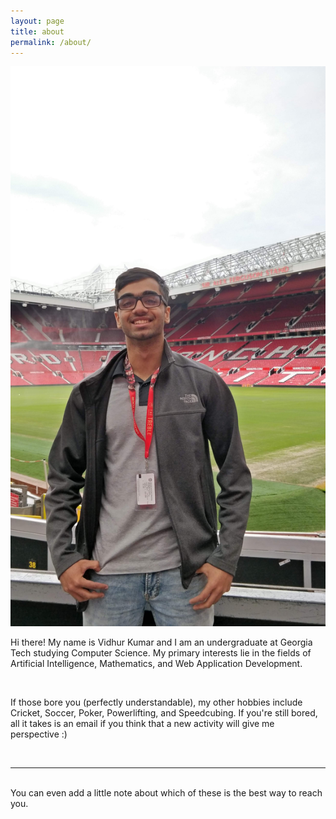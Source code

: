 ```yaml
---
layout: page
title: about
permalink: /about/
---
```


<img class="col one right" src="/img/prof_pic.jpg">

<br/>

Hi there! My name is Vidhur Kumar and I am an undergraduate at Georgia Tech studying Computer Science.
My primary interests lie in the fields of Artificial Intelligence, Mathematics, and Web Application Development.

<br />

If those bore you (perfectly understandable), my other hobbies include Cricket, Soccer, Poker, Powerlifting, and Speedcubing. If you're still
bored, all it takes is an email if you think that a new activity will give me perspective :)

<br/>
<hr/>
<br/>
<span class="contacticon center">
	<a href="mailto:vidhur2k@gmail.com"><i class="fa fa-envelope-square"></i></a>
	<a href="https://github.com/vidhur2k" target="_blank"><i class="fa fa-github-square"></i></a>
	<a href="https://www.linkedin.com/in/vidhurkumar" target="_blank"><i class="fa fa-linkedin-square"></i></a>
</span>

<div class="col three caption">
	You can even add a little note about which of these is the best way to reach you.
</div>

